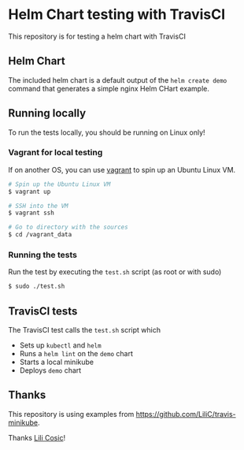 # Helm Chart testing with TravisCI
This repository is for testing a helm chart with TravisCI

## Helm Chart
The included helm chart is a default output of the `helm create demo` command that generates a simple nginx Helm CHart example.

## Running locally
To run the tests locally, you should be running on Linux only!

### Vagrant for local testing
If on another OS, you can use [vagrant](https://www.vagrantup.com/) to spin up an Ubuntu Linux VM.
```bash
# Spin up the Ubuntu Linux VM
$ vagrant up

# SSH into the VM
$ vagrant ssh

# Go to directory with the sources
$ cd /vagrant_data
```

### Running the tests
Run the test by executing the `test.sh` script (as root or with sudo)
```bash
$ sudo ./test.sh
```

## TravisCI tests
The TravisCI test calls the `test.sh` script which
- Sets up `kubectl` and `helm`
- Runs a `helm lint` on the `demo` chart
- Starts a local minikube
- Deploys `demo` chart

## Thanks
This repository is using examples from https://github.com/LiliC/travis-minikube.

Thanks [Lili Cosic](https://github.com/LiliC)!
